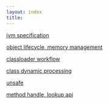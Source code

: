 ```yaml
---
layout: index
title:
---
```


[jvm specification]()

[object lifecycle, memory management]()

[classloader workflow]()

[class dynamic processing]()

[unsafe]()

[method handle, lookup api]()